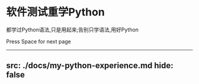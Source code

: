 # 软件测试重学Python

都学过Python语法,只是用起来;告别只学语法,用好Python

<div class="pt-12">
  <span @click="$slidev.nav.next" class="px-2 py-1 rounded cursor-pointer" hover="bg-white bg-opacity-10">
    Press Space for next page <carbon:arrow-right class="inline"/>
  </span>
</div>

---
src: ./docs/my-python-experience.md
hide: false
---
